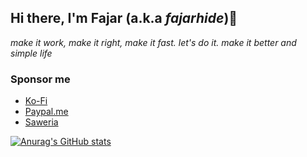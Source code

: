 ## Hi there, I'm Fajar (a.k.a _fajarhide_)👋
_make it work, make it right, make it fast. let's do it. make it better and simple life_
### Sponsor me

  - [Ko-Fi](https://ko-fi.com/fajarhide)
  - [Paypal.me](https://paypal.me/fajarhidayat)
  - [Saweria](https://saweria.co/fajarhide)

<!--
**fajarhide/fajarhide** is a ✨ _special_ ✨ repository because its `README.md` (this file) appears on your GitHub profile.

Here are some ideas to get you started:

- 🔭 I’m currently working on ...
- 🌱 I’m currently learning ...
- 👯 I’m looking to collaborate on ...
- 🤔 I’m looking for help with ...
- 💬 Ask me about ...
- 📫 How to reach me: ...
- 😄 Pronouns: ...
- ⚡ Fun fact: ...
-->

[![Anurag's GitHub stats](https://github-readme-stats.vercel.app/api?username=fajarhide)](https://github.com/fajarhide)
<br />
<br />
